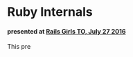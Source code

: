 # Ruby Internals
#### presented at [Rails Girls TO, July 27 2016](http://www.meetup.com/railsgirlsTO/events/232462550/)

This pre